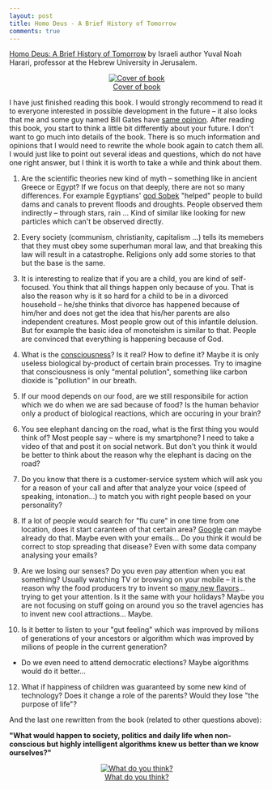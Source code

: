 ```yaml
---
layout: post
title: Homo Deus - A Brief History of Tomorrow
comments: true
---
```


<a href="https://en.wikipedia.org/wiki/Homo_Deus:_A_Brief_History_of_Tomorrow">Homo Deus: A Brief History of Tomorrow</a>
by Israeli author Yuval Noah Harari, professor at the Hebrew University in Jerusalem.

<figure align="middle">
  <a href="https://www.amazon.com/Homo-Deus-Brief-History-Tomorrow/dp/0062464310">
    <img src="{{ site.baseurl }}/images/Homo_deus/02.jpg" alt="Cover of book" title="Cover of book"/>
    <figcaption>Cover of book</figcaption>
  </a>
</figure>

 I have just finished reading this book. I would strongly recommend to read it to everyone interested in possible development in the future – it also looks that me and some guy named Bill Gates have <a href="https://www.gatesnotes.com/Books/Homo-Deus">same opinion</a>. After reading this book, you start to think a little bit differently about your future. I don't want to go much into details of the book. There is so much information and opinions that I would need to rewrite the whole book again to catch them all. I would just like to point out several ideas and questions, which do not have one right answer, but I think it is worth to take a while and think about them.

 1. Are the scientific theories new kind of myth – something like in ancient Greece or Egypt? If we focus on that deeply, there are not so many differences. For example Egyptians' <a href="https://en.wikipedia.org/wiki/Sobek">god Sobek</a> "helped" people to build dams and canals to prevent floods and droughts. People observed them indirectly – through stars, rain ... Kind of similar like looking for new particles which can't be observed directly.

 2. Every society (communism, christianity, capitalism ...) tells its memebers that they must obey some superhuman moral law, and that breaking this law will result in a catastrophe. Religions only add some stories to that but the base is the same.

 3. It is interesting to realize that if you are a child, you are kind of self-focused. You think that all things happen only because of you. That is also the reason why is it so hard for a child to be in a divorced household – he/she thinks that divorce has happened because of him/her and does not get the idea that his/her parents are also independent creatures. Most people grow out of this infantile delusion. But for example the basic idea of monoteishm is similar to that. People are convinced that everything is happening because of God.

 4. What is the <a href="https://en.wikipedia.org/wiki/Consciousness">consciousness</a>? Is it real? How to define it? Maybe it is only useless biological by-product of certain brain processes. Try to imagine that consciousness is only "mental polution", something like carbon dioxide is "pollution" in our breath.

 5. If our mood depends on our food, are we still responsibile for action which we do when we are sad because of food? Is the human behavior only a product of biological reactions, which are occuring in your brain?

 7. You see elephant dancing on the road, what is the first thing you would think of? Most people say – where is my smartphone? I need to take a video of that and post it on social network. But don't you think it would be better to think about the reason why the elephant is dacing on the road? 

 8. Do you know that there is a customer-service system which will ask you for a reason of your call and after that analyze your voice (speed of speaking, intonation...) to match you with right people based on your personality?

 9. If a lot of people would search for "flu cure" in one time from one location, does it start caranteen of that certain area? <a href="https://www.google.org/flutrends/about/">Google</a> can maybe already do that. Maybe even with your emails... Do you think it would be correct to stop spreading that disease? Even with some data company analysing your emails?

 10. Are we losing our senses? Do you even pay attention when you eat something? Usually watching TV or browsing on your mobile – it is the reason why the food producers try to invent so <a href="https://www.bestproducts.com/eats/food/g972/best-potato-chips/">many new flavors</a>... trying to get your attention. Is it the same with your holidays? Maybe you are not focusing on stuff going on around you so the travel agencies has to invent new cool attractions... Maybe.

 11. Is it better to listen to your "gut feeling" which was improved by milions of generations of your ancestors or algorithm which was improved by milions of people in the current generation?
   * Do we even need to attend democratic elections? Maybe algorithms would do it better...

 12. What if happiness of children was guaranteed by some new kind of technology? Does it change a role of the parents? Would they lose "the purpose of life"?

 And the last one rewritten from the book (related to other questions above):

**"What would happen to society, politics and daily life when non-conscious but highly intelligent algorithms knew us better than we know ourselves?"**

<figure align="middle">
  <a href="{{ site.baseurl }}/images/Homo_deus/01.jpeg" data-lightbox="What do you think?" data-title="What do you think?">
    <img src="{{ site.baseurl }}/images/Homo_deus/01.jpeg" alt="What do you think?" title="What do you think?"/>
    <figcaption>What do you think?</figcaption>
  </a>
</figure>

